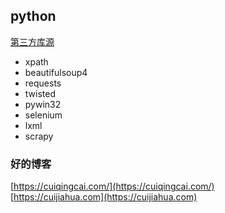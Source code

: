 ## python
[第三方库源](https://www.lfd.uci.edu/~gohlke/pythonlibs/)

* xpath
* beautifulsoup4
* requests
* twisted
* pywin32
* selenium
* lxml
* scrapy




### 好的博客
[https://cuiqingcai.com/](https://cuiqingcai.com/) <br>
[https://cuijiahua.com](https://cuijiahua.com)
